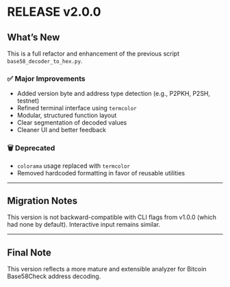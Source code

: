 # RELEASE v2.0.0

## What’s New

This is a full refactor and enhancement of the previous script `base58_decoder_to_hex.py`.

### ✅ Major Improvements
- Added version byte and address type detection (e.g., P2PKH, P2SH, testnet)
- Refined terminal interface using `termcolor`
- Modular, structured function layout
- Clear segmentation of decoded values
- Cleaner UI and better feedback

### 🗑 Deprecated
- `colorama` usage replaced with `termcolor`
- Removed hardcoded formatting in favor of reusable utilities

---

## Migration Notes
This version is not backward-compatible with CLI flags from v1.0.0 (which had none by default). Interactive input remains similar.

---

## Final Note
This version reflects a more mature and extensible analyzer for Bitcoin Base58Check address decoding.
